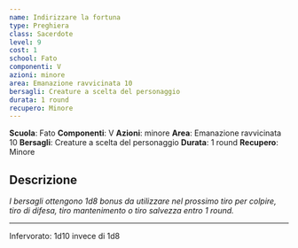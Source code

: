```yaml
---
name: Indirizzare la fortuna
type: Preghiera
class: Sacerdote
level: 9
cost: 1
school: Fato
componenti: V
azioni: minore
area: Emanazione ravvicinata 10
bersagli: Creature a scelta del personaggio
durata: 1 round
recupero: Minore
---
```

**Scuola**: Fato
**Componenti**: V
**Azioni**: minore
**Area**: Emanazione ravvicinata 10
**Bersagli**: Creature a scelta del personaggio
**Durata**: 1 round
**Recupero**: Minore

**Descrizione**
-

*I bersagli ottengono 1d8 bonus da utilizzare nel prossimo tiro per colpire, tiro di difesa, tiro mantenimento o tiro salvezza entro 1 round.*

---

Infervorato: 1d10 invece di 1d8